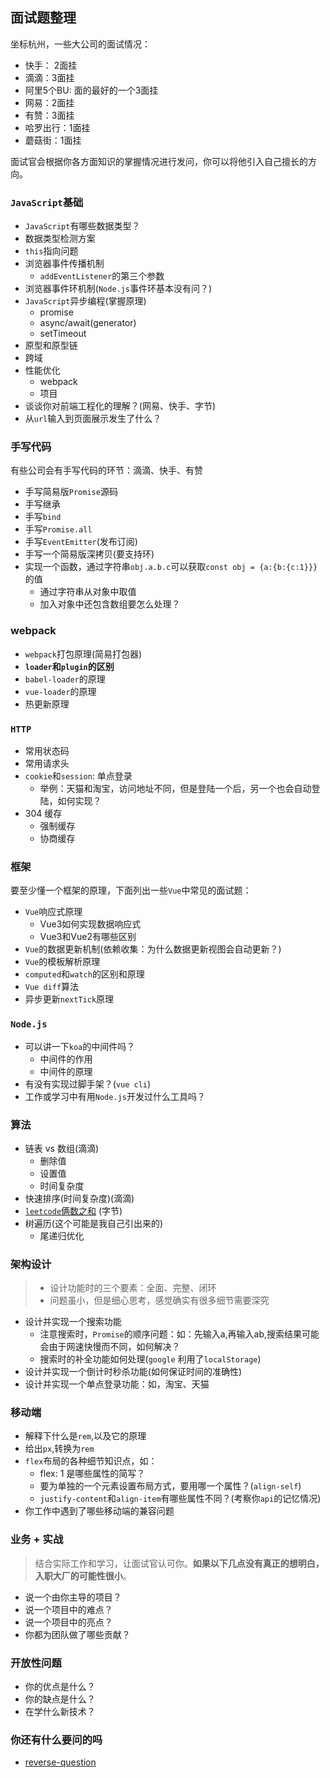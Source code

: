 ## 面试题整理

坐标杭州，一些大公司的面试情况：

* 快手： 2面挂
* 滴滴：3面挂
* 阿里5个BU: 面的最好的一个3面挂
* 网易：2面挂
* 有赞：3面挂
* 哈罗出行：1面挂
* 蘑菇街：1面挂

面试官会根据你各方面知识的掌握情况进行发问，你可以将他引入自己擅长的方向。

### `JavaScript`基础

* `JavaScript`有哪些数据类型？
* 数据类型检测方案
* `this`指向问题
* 浏览器事件传播机制
  * `addEventListener`的第三个参数
* 浏览器事件环机制(`Node.js`事件环基本没有问？)
* `JavaScript`异步编程(掌握原理)
  * promise
  * async/await(generator)
  * setTimeout
* 原型和原型链
* 跨域
* 性能优化
  * webpack
  * 项目
* 谈谈你对前端工程化的理解？(网易、快手、字节)
* 从`url`输入到页面展示发生了什么？

### 手写代码

有些公司会有手写代码的环节：滴滴、快手、有赞

* 手写简易版`Promise`源码
* 手写继承
* 手写`bind`
* 手写`Promise.all`
* 手写`EventEmitter`(发布订阅)
* 手写一个简易版深拷贝(要支持环)
* 实现一个函数，通过字符串`obj.a.b.c`可以获取`const obj = {a:{b:{c:1}}}`的值
  * 通过字符串从对象中取值
  * 加入对象中还包含数组要怎么处理？

### webpack

* `webpack`打包原理(简易打包器)
* **`loader`和`plugin`的区别**
* `babel-loader`的原理
* `vue-loader`的原理
* 热更新原理

### `HTTP`

* 常用状态码
* 常用请求头
* `cookie`和`session`: 单点登录
  * 举例：天猫和淘宝，访问地址不同，但是登陆一个后，另一个也会自动登陆，如何实现？
* 304 缓存
  * 强制缓存
  * 协商缓存

### 框架

要至少懂一个框架的原理，下面列出一些`Vue`中常见的面试题：

* `Vue`响应式原理
  * Vue3如何实现数据响应式
  * Vue3和Vue2有哪些区别
* `Vue`的数据更新机制(依赖收集：为什么数据更新视图会自动更新？)
* `Vue`的模板解析原理
* `computed`和`watch`的区别和原理
* `Vue diff`算法
* 异步更新`nextTick`原理

### `Node.js`

* 可以讲一下`koa`的中间件吗？
  * 中间件的作用
  * 中间件的原理
* 有没有实现过脚手架？(`vue cli`)
* 工作或学习中有用`Node.js`开发过什么工具吗？

### 算法

* 链表 vs 数组(滴滴)
  * 删除值
  * 设置值
  * 时间复杂度
* 快速排序(时间复杂度)(滴滴)
* [`leetcode`俩数之和](https://leetcode-cn.com/problems/two-sum/) (字节)
* 树遍历(这个可能是我自己引出来的)
  * 尾递归优化

### 架构设计

> * 设计功能时的三个要素：全面、完整、闭环
> * 问题虽小，但是细心思考，感觉确实有很多细节需要深究

* 设计并实现一个搜索功能
  * 注意搜索时，`Promise`的顺序问题：如：先输入a,再输入ab,搜索结果可能会由于网速快慢而不同，如何解决？
  * 搜索时的补全功能如何处理(`google` 利用了`localStorage`)
* 设计并实现一个倒计时秒杀功能(如何保证时间的准确性)
* 设计并实现一个单点登录功能：如，淘宝、天猫

### 移动端

* 解释下什么是`rem`,以及它的原理
* 给出`px`,转换为`rem`
* `flex`布局的各种细节知识点，如：
  * flex: 1 是哪些属性的简写？
  * 要为单独的一个元素设置布局方式，要用哪一个属性？(`align-self`)
  * `justify-content`和`align-item`有哪些属性不同？(考察你`api`的记忆情况)
* 你工作中遇到了哪些移动端的兼容问题

### 业务 + 实战

> 结合实际工作和学习，让面试官认可你。**如果以下几点没有真正的想明白，入职大厂的可能性很小**。

* 说一个由你主导的项目？
* 说一个项目中的难点？
* 说一个项目中的亮点？
* 你都为团队做了哪些贡献？

### 开放性问题

* 你的优点是什么？
* 你的缺点是什么？
* 在学什么新技术？

### 你还有什么要问的吗

* [reverse-question](https://github.com/yifeikong/reverse-interview-zh)
